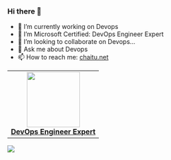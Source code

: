 ### Hi there 👋


- 🔭 I’m currently working on Devops
- 🌱 I’m Microsoft Certified: DevOps Engineer Expert
- 👯 I’m looking to collaborate on Devops...
- 💬 Ask me about Devops
- 📫 How to reach me: [chaitu.net](https://chaitu.net)

<center>
<table>
  <tr>
    <td align="center"><a href="https://www.credly.com/badges/51aa201b-2860-47fd-bddc-1c5cf74127eb/public_url"><img src="https://docs.microsoft.com/en-us/media/learn/certification/badges/microsoft-certified-expert-badge.svg" width="120px;" height="125px;" /><br /><b>DevOps Engineer Expert</b></a></td>
  </tr>
</table>
</center>

![](https://komarev.com/ghpvc/?username=ChaitanyaChandra&color=brightgreen)
